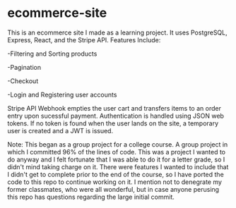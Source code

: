 ﻿# ecommerce-site

This is an ecommerce site I made as a learning project. It uses PostgreSQL, Express, React, and the Stripe API. 
Features Include: 

-Filtering and Sorting products

-Pagination

-Checkout

-Login and Registering user accounts

Stripe API Webhook empties the user cart and transfers items to an order entry upon sucessful payment.
Authentication is handled using JSON web tokens. If no token is found when the user lands on the site, a temporary user is created and a JWT is issued.

Note: This began as a group project for a college course. A group project in which I committed 96% of the lines of code. This was a project I wanted to do anyway and I felt fortunate that I was able to do it for a letter grade, so I didn't mind taking charge on it. There were features I wanted to include that I didn't get to complete prior to the end of the course, so I have ported the code to this repo to continue working on it. I mention not to denegrate my former classmates, who were all wonderful, but in case anyone perusing this repo has questions regarding the large initial commit.
